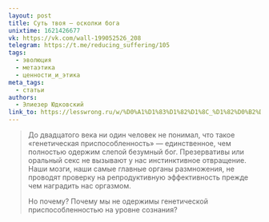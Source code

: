 ```yaml
---
layout: post
title: Суть твоя — осколки бога
unixtime: 1621426677
vk: https://vk.com/wall-199052526_208
telegram: https://t.me/reducing_suffering/105
tags:
  - эволюция
  - метаэтика
  - ценности_и_этика
meta_tags:
  - статьи
authors:
  - Элиезер Юдковский
link_to: https://lesswrong.ru/w/%D0%A1%D1%83%D1%82%D1%8C_%D1%82%D0%B2%D0%BE%D1%8F_-_%D0%BE%D1%81%D0%BA%D0%BE%D0%BB%D0%BA%D0%B8_%D0%B1%D0%BE%D0%B3%D0%B0
---
```

>До двадцатого века ни один человек не понимал, что такое «генетическая приспособленность» — единственное, чем полностью одержим слепой безумный бог. Презервативы или оральный секс не вызывают у нас инстинктивное отвращение. Наши мозги, наши самые главные органы размножения, не проводят проверку на репродуктивную эффективность прежде чем наградить нас оргазмом.
>
>Но почему? Почему мы не одержимы генетической приспособленностью на уровне сознания?